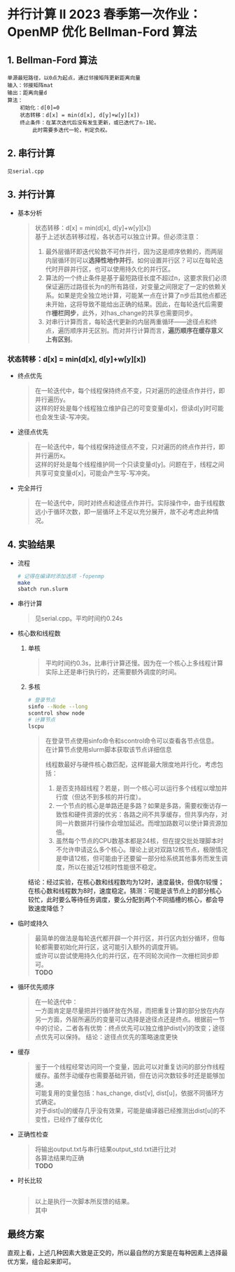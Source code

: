 # 并行计算 II 2023 春季第一次作业：<br> OpenMP 优化 Bellman-Ford 算法

## 1. Bellman-Ford 算法
    单源最短路径，以0点为起点，通过邻接矩阵更新距离向量  
    输入：邻接矩阵mat  
    输出：距离向量d  
    算法：  
        初始化：d[0]=0  
        状态转移：d[x] = min(d[x], d[y]+w[y][x])  
        终止条件：在某次迭代后没有发生更新，或已迭代了n-1轮。  
            此时需要多迭代一轮，判定负权。

## 2. 串行计算
    见serial.cpp

## 3. 并行计算
* 基本分析
    > 状态转移：d[x] = min(d[x], d[y]+w[y][x])  
    > 基于上述状态转移过程，各状态可以独立计算。但必须注意：  
    > 1. 最外层循环即迭代轮数不可作并行，因为这是顺序依赖的，而两层内层循环则可以**选择性地作并行**。如何设置并行区？可以在每轮迭代时开辟并行区，也可以使用持久化的并行区。
    > 2. 算法的一个终止条件是基于最短路径长度不超过n，这要求我们必须保证遍历过路径长为n的所有路径，对变量之间限定了一定的依赖关系。如果是完全独立地计算，可能某一点在计算了n步后其他点都还未开始，这将导致不能给出正确的结果。因此，在每轮迭代后需要作**栅栏同步**，此外，对has_change的共享也需要同步。
    > 3. 对串行计算而言，每轮迭代更新的内层两重循环——途径点和终点，遍历顺序并无区别。而对并行计算而言，**遍历顺序在缓存意义上有区别**。

### 状态转移：d[x] = min(d[x], d[y]+w[y][x])
* 终点优先
    > 在一轮迭代中，每个线程保持终点不变，只对遍历的途径点作并行，即并行遍历y。  
    > 这样的好处是每个线程独立维护自己的可变变量d[x]，但读d[y]时可能也会发生读-写冲突。

* 途径点优先
    > 在一轮迭代中，每个线程保持途径点不变，只对遍历的终点作并行，即并行遍历x。  
    > 这样的好处是每个线程维护同一个只读变量d[y]。问题在于，线程之间共享可变变量d[x]，可能会产生写-写冲突。

* 完全并行 
    > 在一轮迭代中，同时对终点和途径点作并行。实际操作中，由于线程数远小于循环次数，即一层循环上不足以充分展开，故不必考虑此种情况。

## 4. 实验结果
* 流程
    ```zsh
    # 记得在编译时添加选项 -fopenmp
    make
    sbatch run.slurm
    ```
* 串行计算  
    > 见serial.cpp。平均时间约0.24s
* 核心数和线程数
    1. 单核  
        > 平均时间约0.3s，比串行计算还慢。因为在一个核心上多线程计算实际上还是串行执行的，还需要额外调度的时间。
    2. 多核  
        ```zsh
        # 登录节点
        sinfo --Node --long
        scontrol show node
        # 计算节点
        lscpu
        ```
        > 在登录节点使用sinfo命令和scontrol命令可以查看各节点信息。  
        > 在计算节点使用slurm脚本获取该节点详细信息  
        > 
        > 线程数最好与硬件核心数匹配，这样能最大限度地并行化，考虑包括：  
        > 1. 是否支持超线程？若是，则一个核心可以运行多个线程以增加并行度（但达不到多核的并行度）。  
        > 2. 一个节点的核心是单路还是多路？如果是多路，需要权衡访存一致性和硬件资源的优劣：各路之间不共享缓存，但共享内存，对同一片数据并行操作会增加延迟。而增加路数可以使计算资源加倍。
        > 3. 虽然每个节点的CPU数基本都是24核，但在提交批处理脚本时不允许申请这么多个核心。理论上说对双路12核节点，极限情况是申请12核，但可能由于还要留一部分给系统其他事务而发生调度，所以在接近12核时性能很不稳定。

        结论：经过实验，在核心数和线程数均为12时，速度最快，但偶尔较慢；在核心数和线程数为8时，速度稳定。猜测：可能是该节点上的部分核心较忙，此时要么等待任务调度，要么分配到两个不同插槽的核心，都会导致速度降低？
* 临时或持久
    > 最简单的做法是每轮迭代都开辟一个并行区，并行区内划分循环，但每轮都需要初始化并行区，这可能引入额外的调度开销。  
    > 或许可以尝试使用持久化的并行区，在不同轮次间作一次栅栏同步即可。  
    > __TODO__

* 循环优先顺序
    > 在一轮迭代中：  
    > 一方面肯定是尽量把并行循环放在外层，而把重复计算的部分放在内存  
    > 另一方面，外层所遍历的变量可以选择是途径点还是终点。根据前一节中的讨论，二者各有优势：终点优先可以独立维护dist[v]的改变；途径点优先可以保持。
    > 结论：途径点优先的策略速度更快

* 缓存
    > 鉴于一个线程经常访问同一个变量，因此可以对重复访问的部分作线程缓存。虽然手动缓存也需要基础开销，但在访问次数较多时还是能够加速。  
    > 可能复用的变量包括：has_change, dist[v], dist[u]，依据不同循环方式确定。  
    > 对于dist[u]的缓存几乎没有效果，可能是编译器已经推测出dist[u]的不变性，已经作了缓存优化
* 正确性检查
    > 将输出output.txt与串行结果output_std.txt进行比对  
    > 各算法结果均正确  
    > **TODO**
* 时长比较
    ```text

    ```
    > 以上是执行一次脚本所反馈的结果。  
    > 其中
    > 
## 最终方案
直观上看，上述几种因素大致是正交的，所以最自然的方案是在每种因素上选择最优方案，组合起来即可。